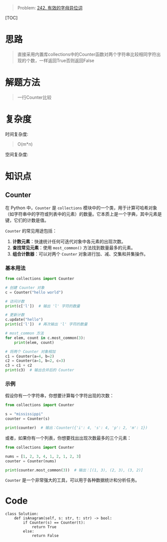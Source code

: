 
> Problem: [242. 有效的字母异位词](https://leetcode.cn/problems/valid-anagram/description/)

[TOC]

# 思路

> 直接采用内置库collections中的Counter函数对两个字符串比较相同字符出现的个数，一样返回True否则返回False

# 解题方法

> 一行Counter比较

# 复杂度

时间复杂度:
> O(m*n) 

空间复杂度:
>
# 知识点

## Counter 
在 Python 中，`Counter` 是 `collections` 模块中的一个类，用于计算可哈希对象（如字符串中的字符或列表中的元素）的数量。它本质上是一个字典，其中元素是键，它们的计数是值。

`Counter` 的常见用途包括：

1. **计数元素**：快速统计任何可迭代对象中各元素的出现次数。
2. **查找常见元素**：使用 `most_common()` 方法找到数量最多的元素。
3. **组合计数器**：可以对两个 `Counter` 对象进行加、减、交集和并集操作。

### 基本用法

```python
from collections import Counter

# 创建 Counter 对象
c = Counter("hello world")

# 访问计数
print(c['l'])  # 输出 'l' 字符的数量

# 更新计数
c.update("hello")
print(c['l'])  # 再次输出 'l' 字符的数量

# most_common 方法
for elem, count in c.most_common(3):
    print(elem, count)

# 将两个 Counter 对象相加
c1 = Counter(a=4, b=2)
c2 = Counter(a=1, b=2, c=3)
c3 = c1 + c2
print(c3)  # 输出合并后的 Counter
```

### 示例

假设你有一个字符串，你想要计算每个字符出现的次数：

```python
from collections import Counter

s = "mississippi"
counter = Counter(s)

print(counter)  # 输出：Counter({'i': 4, 's': 4, 'p': 2, 'm': 1})
```

或者，如果你有一个列表，你想要找出出现次数最多的三个元素：

```python
from collections import Counter

nums = [1, 2, 3, 4, 1, 2, 1, 2, 3]
counter = Counter(nums)

print(counter.most_common(3))  # 输出：[(1, 3), (2, 3), (3, 2)]
```

`Counter` 是一个非常强大的工具，可以用于各种数据统计和分析任务。


# Code
```Python3 []
class Solution:
    def isAnagram(self, s: str, t: str) -> bool:
        if Counter(s) == Counter(t):
            return True
        else: 
            return False
```
  
